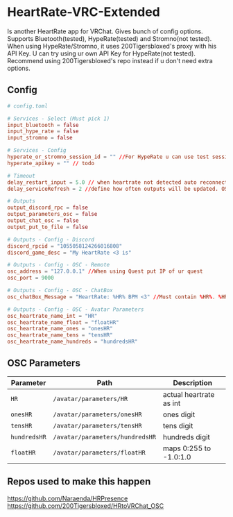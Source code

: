 # HeartRate-VRC-Extended
Is another HeartRate app for VRChat. Gives bunch of config options. Supports Bluetooth(tested), HypeRate(tested) and Stromno(not tested). 
When using HypeRate/Stromno, it uses 200Tigersbloxed's proxy with his API Key. U can try using ur own API Key for HypeRate(not tested).
Recommend using 200Tigersbloxed's repo instead if u don't need extra options.

## Config

```toml
# config.toml

# Services - Select (Must pick 1)
input_bluetooth = false
input_hype_rate = false
input_stromno = false

# Services - Config
hyperate_or_stromno_session_id = "" //For HypeRate u can use test sessionID "internal-testing". Use only sessionID not the whole like (Example) https://app.hyperate.io/internal-testing - use "internal-testing"
hyperate_apikey = "" // todo

# Timeout
delay_restart_input = 5.0 // when heartrate not detected auto reconnect delay
delay_serviceRefresh = 2 //define how often outputs will be updated. OSC parmeters & putToFile do not have delay

# Outputs
output_discord_rpc = false
output_parameters_osc = false
output_chat_osc = false
output_put_to_file = false

# Outputs - Config - Discord
discord_rpcid = "1055058124266016808"
discord_game_desc = "My HeartRate <3 is"

# Outputs - Config - OSC - Remote
osc_address = "127.0.0.1" //When using Quest put IP of ur quest
osc_port = 9000

# Outputs - Config - OSC - ChatBox
osc_chatBox_Message = "HeartRate: %HR% BPM <3" //Must contain %HR%. %HR% gets replaced with ur actual HeartRate

# Outputs - Config - OSC - Avatar Parameters
osc_heartrate_name_int = "HR"
osc_heartrate_name_float = "floatHR"
osc_heartrate_name_ones = "onesHR"
osc_heartrate_name_tens = "tensHR"
osc_heartrate_name_hundreds = "hundredsHR"

```

## OSC Parameters

| Parameter   | Path                           | Description            |
|-------------|--------------------------------|------------------------|
| `HR`        | `/avatar/parameters/HR`        | actual heartrate as int|
| `onesHR`    | `/avatar/parameters/onesHR`    | ones digit             |
| `tensHR`    | `/avatar/parameters/tensHR`    | tens digit             |
| `hundredsHR`|`/avatar/parameters/hundredsHR` | hundreds digit         |
| `floatHR`   | `/avatar/parameters/floatHR`   | maps 0:255 to -1.0:1.0 |


## Repos used to make this happen
https://github.com/Naraenda/HRPresence
https://github.com/200Tigersbloxed/HRtoVRChat_OSC
